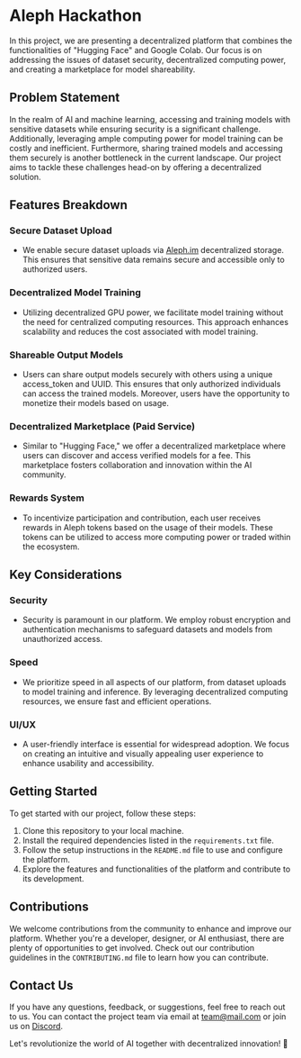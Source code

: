 # Aleph Hackathon

In this project, we are presenting a decentralized platform that combines the functionalities of "Hugging Face" and Google Colab. Our focus is on addressing the issues of dataset security, decentralized computing power, and creating a marketplace for model shareability.

## Problem Statement

In the realm of AI and machine learning, accessing and training models with sensitive datasets while ensuring security is a significant challenge. Additionally, leveraging ample computing power for model training can be costly and inefficient. Furthermore, sharing trained models and accessing them securely is another bottleneck in the current landscape. Our project aims to tackle these challenges head-on by offering a decentralized solution.

## Features Breakdown

### Secure Dataset Upload
- We enable secure dataset uploads via [Aleph.im](http://aleph.im) decentralized storage. This ensures that sensitive data remains secure and accessible only to authorized users.

### Decentralized Model Training
- Utilizing decentralized GPU power, we facilitate model training without the need for centralized computing resources. This approach enhances scalability and reduces the cost associated with model training.

### Shareable Output Models
- Users can share output models securely with others using a unique access_token and UUID. This ensures that only authorized individuals can access the trained models. Moreover, users have the opportunity to monetize their models based on usage.

### Decentralized Marketplace (Paid Service)
- Similar to "Hugging Face," we offer a decentralized marketplace where users can discover and access verified models for a fee. This marketplace fosters collaboration and innovation within the AI community.

### Rewards System
- To incentivize participation and contribution, each user receives rewards in Aleph tokens based on the usage of their models. These tokens can be utilized to access more computing power or traded within the ecosystem.

## Key Considerations

### Security
- Security is paramount in our platform. We employ robust encryption and authentication mechanisms to safeguard datasets and models from unauthorized access.

### Speed
- We prioritize speed in all aspects of our platform, from dataset uploads to model training and inference. By leveraging decentralized computing resources, we ensure fast and efficient operations.

### UI/UX
- A user-friendly interface is essential for widespread adoption. We focus on creating an intuitive and visually appealing user experience to enhance usability and accessibility.

## Getting Started

To get started with our project, follow these steps:
1. Clone this repository to your local machine.
2. Install the required dependencies listed in the `requirements.txt` file.
3. Follow the setup instructions in the `README.md` file to use and configure the platform.
4. Explore the features and functionalities of the platform and contribute to its development.

## Contributions

We welcome contributions from the community to enhance and improve our platform. Whether you're a developer, designer, or AI enthusiast, there are plenty of opportunities to get involved. Check out our contribution guidelines in the `CONTRIBUTING.md` file to learn how you can contribute.

## Contact Us

If you have any questions, feedback, or suggestions, feel free to reach out to us. You can contact the project team via email at [team@mail.com](mailto:team@alephhackathon.com) or join us on [Discord](link).

Let's revolutionize the world of AI together with decentralized innovation! 🚀

